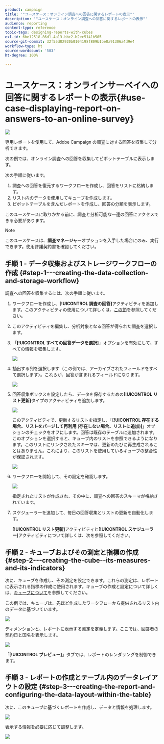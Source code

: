 ```yaml
---
product: campaign
title: '"ユースケース：オンライン調査への回答に関するレポートの表示"'
description: '"ユースケース：オンライン調査への回答に関するレポートの表示"'
audience: reporting
content-type: reference
topic-tags: designing-reports-with-cubes
exl-id: 6be12518-86d1-4a13-bbc2-b2ec5141b505
source-git-commit: 32f55d02920b0104198f809b1be0a91306a4d9e4
workflow-type: ht
source-wordcount: '503'
ht-degree: 100%

---
```


# ユースケース：オンラインサーベイへの回答に関するレポートの表示{#use-case-displaying-report-on-answers-to-an-online-survey}

![](../../assets/common.svg)

専用レポートを使用して、Adobe Campaign の調査に対する回答を収集して分析できます。

次の例では、オンライン調査への回答を収集してピボットテーブルに表示します。

次の手順に従います。

1. 調査への回答を復元するワークフローを作成し、回答をリストに格納します。
1. リスト内のデータを使用してキューブを作成します。
1. ピボットテーブルを含んだレポートを作成し、回答の分類を表示します。

このユースケースに取りかかる前に、調査と分析可能な一連の回答にアクセスできる必要があります。

>[!NOTE]
>
>このユースケースは、**調査マネージャー**&#x200B;オプションを入手した場合にのみ、実行できます。使用許諾契約書を確認してください。

## 手順 1 - データ収集およびストレージワークフローの作成 {#step-1---creating-the-data-collection-and-storage-workflow}

調査への回答を収集するには、次の手順に従います。

1. ワークフローを作成し、**[!UICONTROL 調査の回答]**&#x200B;アクティビティを追加します。このアクティビティの使用について詳しくは、[この節](../../surveys/using/publish--track-and-use-collected-data.md#using-the-collected-data)を参照してください。
1. このアクティビティを編集し、分析対象となる回答が得られた調査を選択します。
1. 「**[!UICONTROL すべての回答データを選択]**」オプションを有効にして、すべての情報を収集します。

   ![](../../surveys/using/assets/reporting_usecase_1_01.png)

1. 抽出する列を選択します（この例では、アーカイブされたフィールドをすべて選択します）。これらが、回答が含まれるフィールドになります。

   ![](../../surveys/using/assets/reporting_usecase_1_02.png)

1. 回答収集ボックスを設定したら、データを保存するための&#x200B;**[!UICONTROL リスト更新]**&#x200B;タイプのアクティビティを追加します。

   ![](../../surveys/using/assets/reporting_usecase_1_04.png)

   このアクティビティで、更新するリストを指定し、「**[!UICONTROL 存在する場合、リストをパージして再利用 (存在しない場合、リストに追加)]**」オプションのチェックをオフにします。回答は既存のテーブルに追加されます。このオプションを選択すると、キューブ内のリストを参照できるようになります。このリストにリンクされたスキーマは、更新のたびに再生成されることはありません。これにより、このリストを使用しているキューブの整合性が保証されます。

   ![](../../surveys/using/assets/reporting_usecase_1_03.png)

1. ワークフローを開始して、その設定を確認します。

   ![](../../surveys/using/assets/reporting_usecase_1_05.png)

   指定されたリストが作成され、その中に、調査への回答のスキーマが格納されています。

1. スケジューラーを追加して、毎日の回答収集とリストの更新を自動化します。

   **[!UICONTROL リスト更新]**&#x200B;アクティビティと&#x200B;**[!UICONTROL スケジューラー]**&#x200B;アクティビティについて詳しくは、次を参照してください。

## 手順 2 - キューブおよびその測定と指標の作成 {#step-2---creating-the-cube--its-measures-and-its-indicators}

次に、キューブを作成し、その測定を設定できます。これらの測定は、レポートに表示される指標の作成に使用されます。キューブの作成と設定について詳しくは、[キューブについて](../../reporting/using/about-cubes.md)を参照してください。

この例では、キューブは、先ほど作成したワークフローから提供されるリスト内のデータに基づいています。

![](../../surveys/using/assets/reporting_usecase_2_01.png)

ディメンションと、レポートに表示する測定を定義します。ここでは、回答者の契約日と国名を表示します。

![](../../surveys/using/assets/reporting_usecase_2_02.png)

「**[!UICONTROL プレビュー]**」タブでは、レポートのレンダリングを制御できます。

## 手順 3 - レポートの作成とテーブル内のデータレイアウトの設定 {#step-3---creating-the-report-and-configuring-the-data-layout-within-the-table}

次に、このキューブに基づくレポートを作成し、データと情報を処理します。

![](../../surveys/using/assets/reporting_usecase_3_01.png)

表示する情報を必要に応じて調整します。

![](../../surveys/using/assets/reporting_usecase_3_02.png)
